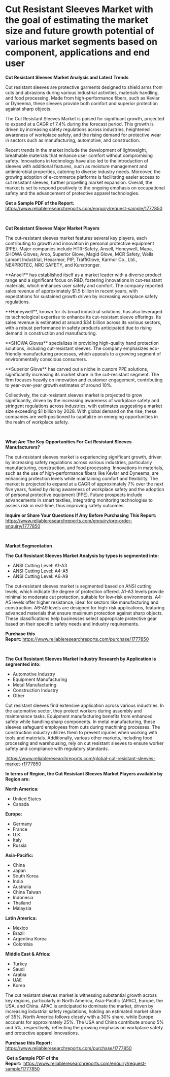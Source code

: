 <p><h1>Cut Resistant Sleeves Market with the goal of estimating the market size and future growth potential of various market segments based on component, applications and end user</h1></p><p><strong>Cut Resistant Sleeves Market Analysis and Latest Trends</strong></p>
<p><p>Cut resistant sleeves are protective garments designed to shield arms from cuts and abrasions during various industrial activities, materials handling, and food processing. Made from high-performance fibers, such as Kevlar or Dyneema, these sleeves provide both comfort and superior protection against sharp objects. </p><p>The Cut Resistant Sleeves Market is poised for significant growth, projected to expand at a CAGR of 7.4% during the forecast period. This growth is driven by increasing safety regulations across industries, heightened awareness of workplace safety, and the rising demand for protective wear in sectors such as manufacturing, automotive, and construction.</p><p>Recent trends in the market include the development of lightweight, breathable materials that enhance user comfort without compromising safety. Innovations in technology have also led to the introduction of sleeves with additional features, such as moisture management and antimicrobial properties, catering to diverse industry needs. Moreover, the growing adoption of e-commerce platforms is facilitating easier access to cut resistant sleeves, further propelling market expansion. Overall, the market is set to respond positively to the ongoing emphasis on occupational safety and the advancement of protective apparel technologies.</p></p>
<p><strong>Get a Sample PDF of the Report:&nbsp;</strong> <a href="https://www.reliableresearchreports.com/enquiry/request-sample/1777850?utm_campaign=2794&utm_medium=2&utm_source=Github&utm_content=ia&utm_term=13042025&utm_id=cut-resistant-sleeves">https://www.reliableresearchreports.com/enquiry/request-sample/1777850</a></p>
<p>&nbsp;</p>
<p><strong>Cut Resistant Sleeves Major Market Players</strong></p>
<p><p>The cut-resistant sleeves market features several key players, each contributing to growth and innovation in personal protective equipment (PPE). Major companies include HTR-Safety, Ansell, Honeywell, Mapa, SHOWA Gloves, Arco, Superior Glove, Magid Glove, MCR Safety, Wells Lamont Industrial, Hexarmor, PIP, TraffiGlove, Karmor Co., Ltd., NEXPROTEC, NRC SAFETY, and Kunstronger. </p><p>**Ansell** has established itself as a market leader with a diverse product range and a significant focus on R&D, fostering innovations in cut-resistant materials, which enhances user safety and comfort. The company reported sales revenue of approximately $1.5 billion in recent years, with expectations for sustained growth driven by increasing workplace safety regulations.</p><p>**Honeywell**, known for its broad industrial solutions, has also leveraged its technological expertise to enhance its cut-resistant sleeve offerings. Its sales revenue is estimated at around $34 billion across its various sectors, with a robust performance in safety products anticipated due to rising demand in construction and manufacturing.</p><p>**SHOWA Gloves** specializes in providing high-quality hand protection solutions, including cut-resistant sleeves. The company emphasizes eco-friendly manufacturing processes, which appeals to a growing segment of environmentally conscious consumers.</p><p>**Superior Glove** has carved out a niche in custom PPE solutions, significantly increasing its market share in the cut-resistant segment. The firm focuses heavily on innovation and customer engagement, contributing to year-over-year growth estimates of around 10%.</p><p>Collectively, the cut-resistant sleeves market is projected to grow significantly, driven by the increasing awareness of workplace safety and stringent regulations across industries, with estimates suggesting a market size exceeding $1 billion by 2028. With global demand on the rise, these companies are well-positioned to capitalize on emerging opportunities in the realm of workplace safety.</p></p>
<p>&nbsp;</p>
<p><strong>What Are The Key Opportunities For Cut Resistant Sleeves Manufacturers?</strong></p>
<p><p>The cut-resistant sleeves market is experiencing significant growth, driven by increasing safety regulations across various industries, particularly manufacturing, construction, and food processing. Innovations in materials, such as the use of high-performance fibers like Kevlar and Dyneema, are enhancing protection levels while maintaining comfort and flexibility. The market is projected to expand at a CAGR of approximately 7% over the next five years, fueled by rising awareness of workplace safety and the adoption of personal protective equipment (PPE). Future prospects include advancements in smart textiles, integrating monitoring technologies to assess risk in real-time, thus improving safety outcomes.</p></p>
<p><strong>Inquire or Share Your Questions If Any Before Purchasing This Report:</strong> <a href="https://www.reliableresearchreports.com/enquiry/pre-order-enquiry/1777850?utm_campaign=2794&utm_medium=2&utm_source=Github&utm_content=ia&utm_term=13042025&utm_id=cut-resistant-sleeves">https://www.reliableresearchreports.com/enquiry/pre-order-enquiry/1777850</a></p>
<p>&nbsp;</p>
<p><strong>Market Segmentation</strong></p>
<p><strong>The Cut Resistant Sleeves Market Analysis by types is segmented into:</strong></p>
<p><ul><li>ANSI Cutting Level: A1-A3</li><li>ANSI Cutting Level: A4-A5</li><li>ANSI Cutting Level: A6-A9</li></ul></p>
<p><p>The cut-resistant sleeves market is segmented based on ANSI cutting levels, which indicate the degree of protection offered. A1-A3 levels provide minimal to moderate cut protection, suitable for low-risk environments. A4-A5 levels offer higher resistance, ideal for sectors like manufacturing and construction. A6-A9 levels are designed for high-risk applications, featuring advanced materials that ensure maximum protection against sharp objects. These classifications help businesses select appropriate protective gear based on their specific safety needs and industry requirements.</p></p>
<p><strong>Purchase this Report:&nbsp;</strong><a href="https://www.reliableresearchreports.com/purchase/1777850?utm_campaign=2794&utm_medium=2&utm_source=Github&utm_content=ia&utm_term=13042025&utm_id=cut-resistant-sleeves">https://www.reliableresearchreports.com/purchase/1777850</a></p>
<p>&nbsp;</p>
<p><strong>The Cut Resistant Sleeves Market Industry Research by Application is segmented into:</strong></p>
<p><ul><li>Automotive Industry</li><li>Equipment Manufacturing</li><li>Metal Manufacturing</li><li>Construction Industry</li><li>Other</li></ul></p>
<p><p>Cut resistant sleeves find extensive application across various industries. In the automotive sector, they protect workers during assembly and maintenance tasks. Equipment manufacturing benefits from enhanced safety while handling sharp components. In metal manufacturing, these sleeves safeguard employees from cuts during machining processes. The construction industry utilizes them to prevent injuries when working with tools and materials. Additionally, various other markets, including food processing and warehousing, rely on cut resistant sleeves to ensure worker safety and compliance with regulatory standards.</p></p>
<p><a href="https://www.reliableresearchreports.com/global-cut-resistant-sleeves-market-r1777850?utm_campaign=2794&utm_medium=2&utm_source=Github&utm_content=ia&utm_term=13042025&utm_id=cut-resistant-sleeves">&nbsp;https://www.reliableresearchreports.com/global-cut-resistant-sleeves-market-r1777850</a></p>
<p><strong>In terms of Region, the Cut Resistant Sleeves Market Players available by Region are:</strong></p>
<p>
    <p> <strong> North America: </strong>
        <ul>
            <li>United States</li>
            <li>Canada</li>
        </ul>
        </p> 
    <p> <strong> Europe: </strong>
        <ul>
            <li>Germany</li>
            <li>France</li>
            <li>U.K.</li>
            <li>Italy</li>
            <li>Russia</li>
        </ul>
        </p> 
    <p> <strong> Asia-Pacific: </strong>
        <ul>
            <li>China</li>
            <li>Japan</li>
            <li>South Korea</li>
            <li>India</li>
            <li>Australia</li>
            <li>China Taiwan</li>
            <li>Indonesia</li>
            <li>Thailand</li>
            <li>Malaysia</li>
        </ul>
        </p> 
    <p> <strong> Latin America: </strong>
        <ul>
            <li>Mexico</li>
            <li>Brazil</li>
            <li>Argentina Korea</li>
            <li>Colombia</li>
        </ul>
        </p> 
    <p> <strong> Middle East & Africa: </strong>
        <ul>
            <li>Turkey</li>
            <li>Saudi</li>
            <li>Arabia</li>
            <li>UAE</li>
            <li>Korea</li>
        </ul>
    </p>
    </p>
<p><p>The cut resistant sleeves market is witnessing substantial growth across key regions, particularly in North America, Asia-Pacific (APAC), Europe, the USA, and China. APAC is anticipated to dominate the market, driven by increasing industrial safety regulations, holding an estimated market share of 35%. North America follows closely with a 30% share, while Europe accounts for approximately 25%. The USA and China contribute around 5% and 5%, respectively, reflecting the growing emphasis on workplace safety and protective apparel innovations.</p></p>
<p><strong>Purchase this Report: </strong><a href="https://www.reliableresearchreports.com/purchase/1777850?utm_campaign=2794&utm_medium=2&utm_source=Github&utm_content=ia&utm_term=13042025&utm_id=cut-resistant-sleeves">https://www.reliableresearchreports.com/purchase/1777850</a></p>
<p>&nbsp;<strong>Get a Sample PDF of the Report:&nbsp;&nbsp;</strong><a href="https://www.reliableresearchreports.com/enquiry/request-sample/1777850?utm_campaign=2794&utm_medium=2&utm_source=Github&utm_content=ia&utm_term=13042025&utm_id=cut-resistant-sleeves">https://www.reliableresearchreports.com/enquiry/request-sample/1777850</a></p>
<p><strong></strong></p>
<p><p></p><p></p><p></p></p>